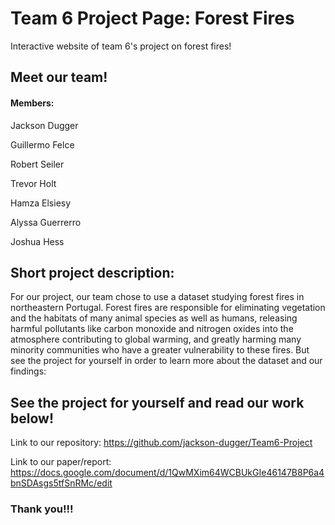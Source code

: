 # Team 6 Project Page: Forest Fires
Interactive website of team 6's project on forest fires!

## Meet our team!

#### Members: 

Jackson Dugger

Guillermo Felce

Robert Seiler

Trevor Holt

Hamza Elsiesy

Alyssa Guerrerro

Joshua Hess


## Short project description: 
For our project, our team chose to use a dataset studying forest fires in northeastern Portugal. Forest fires are responsible for eliminating vegetation and the habitats of many animal species as well as humans, releasing harmful pollutants like carbon monoxide and nitrogen oxides into the atmosphere contributing to global warming, and greatly harming many minority communities who have a greater vulnerability to these fires. But see the project for yourself in order to learn more about the dataset and our findings:

## See the project for yourself and read our work below!

Link to our repository: https://github.com/jackson-dugger/Team6-Project

Link to our paper/report: https://docs.google.com/document/d/1QwMXim64WCBUkGIe46147B8P6a4bnSDAsgs5tfSnRMc/edit


### Thank you!!!
